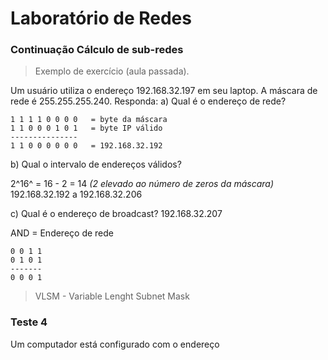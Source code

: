 # Laboratório de Redes

### Continuação Cálculo de sub-redes

> Exemplo de exercício (aula passada).

Um usuário utiliza o endereço 192.168.32.197 em seu laptop. A máscara de rede é 255.255.255.240. Responda:
a) Qual é o endereço de rede?
```
1 1 1 1 0 0 0 0   = byte da máscara
1 1 0 0 0 1 0 1   = byte IP válido
---------------
1 1 0 0 0 0 0 0   = 192.168.32.192
```
b) Qual o intervalo de endereços válidos?

2^16^ = 16 - 2  = 14 *(2 elevado ao número de zeros da máscara)*
192.168.32.192 a 192.168.32.206

c) Qual é o endereço de broadcast?
192.168.32.207

AND = Endereço de rede
```
0 0 1 1
0 1 0 1
-------
0 0 0 1
```
> VLSM - Variable Lenght Subnet Mask

### Teste 4

Um computador está configurado com o endereço 
<!--stackedit_data:
eyJoaXN0b3J5IjpbNTM4MDA1NDMsMTAzODQwMjAwOCwyMTc0Mj
QwNjddfQ==
-->